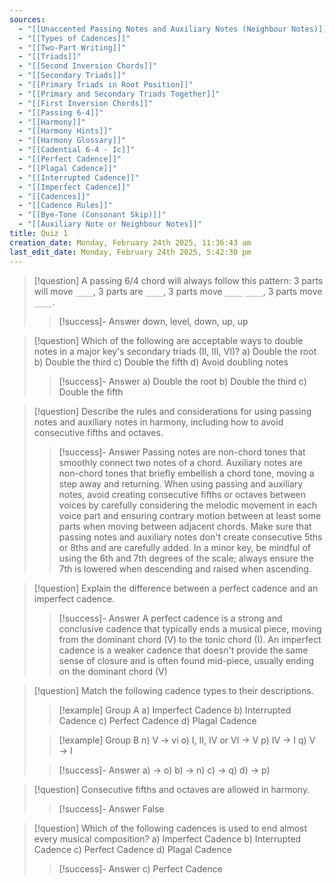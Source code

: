 ```yaml
---
sources:
  - "[[Unaccented Passing Notes and Auxiliary Notes (Neighbour Notes)]]"
  - "[[Types of Cadences]]"
  - "[[Two-Part Writing]]"
  - "[[Triads]]"
  - "[[Second Inversion Chords]]"
  - "[[Secondary Triads]]"
  - "[[Primary Triads in Root Position]]"
  - "[[Primary and Secondary Triads Together]]"
  - "[[First Inversion Chords]]"
  - "[[Passing 6-4]]"
  - "[[Harmony]]"
  - "[[Harmony Hints]]"
  - "[[Harmony Glossary]]"
  - "[[Cadential 6-4 - Ic]]"
  - "[[Perfect Cadence]]"
  - "[[Plagal Cadence]]"
  - "[[Interrupted Cadence]]"
  - "[[Imperfect Cadence]]"
  - "[[Cadences]]"
  - "[[Cadence Rules]]"
  - "[[Bye-Tone (Consonant Skip)]]"
  - "[[Auxiliary Note or Neighbour Notes]]"
title: Quiz 1
creation_date: Monday, February 24th 2025, 11:36:43 am
last_edit_date: Monday, February 24th 2025, 5:42:30 pm
---
```

> [!question] A passing 6/4 chord will always follow this pattern: 3 parts will move `____`, 3 parts are `____`, 3 parts move `____` `____`, 3 parts move `____`.
> > [!success]- Answer
> > down, level, down, up, up

> [!question] Which of the following are acceptable ways to double notes in a major key's secondary triads (II, III, VI)?
> a) Double the root
> b) Double the third
> c) Double the fifth
> d) Avoid doubling notes
> > [!success]- Answer
> > a) Double the root
> > b) Double the third
> > c) Double the fifth

> [!question] Describe the rules and considerations for using passing notes and auxiliary notes in harmony, including how to avoid consecutive fifths and octaves.
> > [!success]- Answer
> > Passing notes are non-chord tones that smoothly connect two notes of a chord. Auxiliary notes are non-chord tones that briefly embellish a chord tone, moving a step away and returning.  When using passing and auxiliary notes, avoid creating consecutive fifths or octaves between voices by carefully considering the melodic movement in each voice part and ensuring contrary motion between at least some parts when moving between adjacent chords.  Make sure that passing notes and auxiliary notes don't create consecutive 5ths or 8ths and are carefully added.  In a minor key, be mindful of using the 6th and 7th degrees of the scale; always ensure the 7th is lowered when descending and raised when ascending.

> [!question] Explain the difference between a perfect cadence and an imperfect cadence.
> > [!success]- Answer
> > A perfect cadence is a strong and conclusive cadence that typically ends a musical piece, moving from the dominant chord (V) to the tonic chord (I). An imperfect cadence is a weaker cadence that doesn't provide the same sense of closure and is often found mid-piece, usually ending on the dominant chord (V)

> [!question] Match the following cadence types to their descriptions.
> > [!example] Group A
> > a) Imperfect Cadence
> > b) Interrupted Cadence
> > c) Perfect Cadence
> > d) Plagal Cadence
>
> > [!example] Group B
> > n) V → vi
> > o) I, II, IV or VI → V
> > p) IV → I
> > q) V → I
>
> > [!success]- Answer
> > a) -> o)
> > b) -> n)
> > c) -> q)
> > d) -> p)

> [!question] Consecutive fifths and octaves are allowed in harmony.
> > [!success]- Answer
> > False

> [!question] Which of the following cadences is used to end almost every musical composition?
> a) Imperfect Cadence
> b) Interrupted Cadence
> c) Perfect Cadence
> d) Plagal Cadence
> > [!success]- Answer
> > c) Perfect Cadence
